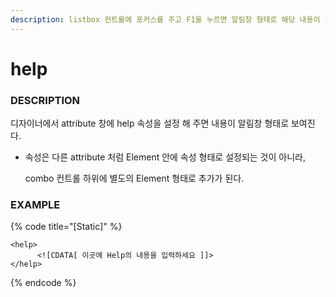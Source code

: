 ```yaml
---
description: listbox 컨트롤에 포커스를 주고 F1을 누르면 알림창 형태로 해당 내용이 보여진다.
---
```


# help

### DESCRIPTION

디자이너에서 attribute 창에 help 속성을 설정 해 주면 내용이 알림창 형태로 보여진다.

* 속성은 다른 attribute 처럼 Element 안에 속성 형태로 설정되는 것이 아니라,

  combo 컨트롤 하위에 별도의 Element 형태로 추가가 된다.                       

### EXAMPLE

{% code title="\[Static\]" %}
```markup
<help>      
      <![CDATA[ 이곳에 Help의 내용을 입력하세요 ]]> 
</help>
```
{% endcode %}

